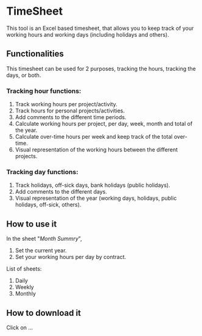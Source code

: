 # TimeSheet
This tool is an Excel based timesheet, that allows you to keep track of your working hours and working days (including holidays and others).

## Functionalities ##
This timesheet can be used for 2 purposes, tracking the hours, tracking the days, or both.

### Tracking hour functions: ###
1. Track working hours per project/activity.
1. Track hours for personal projects/activities.
1. Add comments to the different time periods.
1. Calculate working hours per project, per day, week, month and total of the year.
1. Calculate over-time hours per week and keep track of the total over-time.
1. Visual representation of the working hours between the different projects.

### Tracking day functions: ###
1. Track holidays, off-sick days, bank holidays (public holidays).
1. Add comments to the different days.
1. Visual representation of the year (working days, holidays, public holidays, off-sick, others).

## How to use it ##
In the sheet "_Month Summry_",
1. Set the current year.
1. Set your working hours per day by contract.

List of sheets:
1. Daily
1. Weekly
1. Monthly

## How to download it ##
Click on ...
